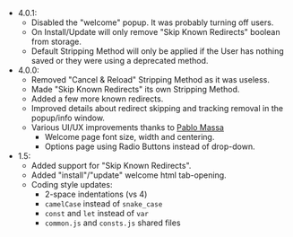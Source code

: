- 4.0.1:
    + Disabled the "welcome" popup. It was probably turning off users.
    + On Install/Update will only remove "Skip Known Redirects" boolean from storage.
    + Default Stripping Method will only be applied if the User has nothing saved or they were using a deprecated method.
- 4.0.0:
    + Removed "Cancel & Reload" Stripping Method as it was useless.
    + Made "Skip Known Redirects" its own Stripping Method.
    + Added a few more known redirects.
    + Improved details about redirect skipping and tracking removal in the popup/info window.
    + Various UI/UX improvements thanks to [Pablo Massa](http://pablomassa.com/)
        * Welcome page font size, width and centering.
        * Options page using Radio Buttons instead of drop-down.
- 1.5:
    + Added support for "Skip Known Redirects".
    + Added "install"/"update" welcome html tab-opening.
    + Coding style updates:
        * 2-space indentations (vs 4)
        * `camelCase` instead of `snake_case` 
        * `const` and `let` instead of `var` 
        * `common.js` and `consts.js` shared files